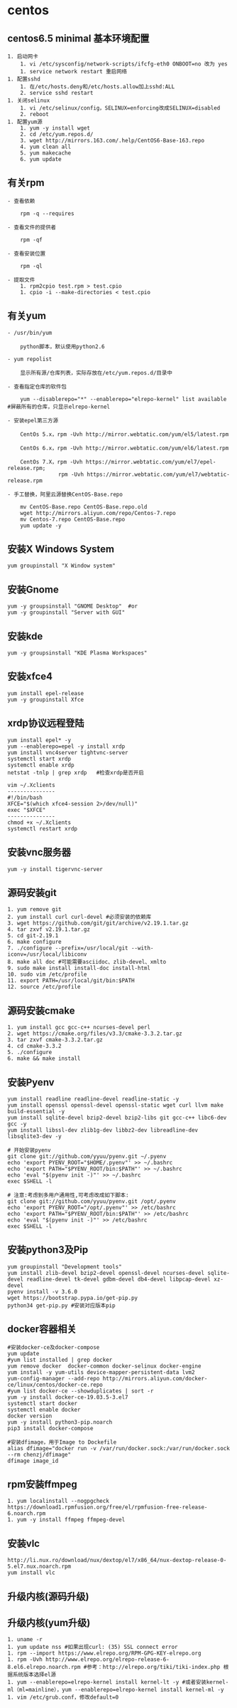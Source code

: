 # centos #

## centos6.5 minimal 基本环境配置 ##
	1. 启动网卡
		1. vi /etc/sysconfig/network-scripts/ifcfg-eth0 ONBOOT=no 改为 yes
		1. service network restart 重启网络
	1. 配置sshd
		1. 在/etc/hosts.deny和/etc/hosts.allow加上sshd:ALL
		2. service sshd restart
	1. 关闭selinux
		1. vi /etc/selinux/config，SELINUX=enforcing改成SELINUX=disabled
		2. reboot
	1. 配置yum源
		1. yum -y install wget
		2. cd /etc/yum.repos.d/
		3. wget http://mirrors.163.com/.help/CentOS6-Base-163.repo
		4. yum clean all
		5. yum makecache
		6. yum update

## 有关rpm ##
	- 查看依赖
		
		rpm -q --requires
	
	- 查看文件的提供者
	
		rpm -qf
	
	- 查看安装位置
	
		rpm -ql
	
	- 提取文件
		1. rpm2cpio test.rpm > test.cpio
		1. cpio -i --make-directories < test.cpio  

## 有关yum ##
	- /usr/bin/yum
	
		python脚本，默认使用python2.6	
	
	- yum repolist
		
		显示所有源/仓库列表，实际存放在/etc/yum.repos.d/目录中

	- 查看指定仓库的软件包

		yum --disablerepo="*" --enablerepo="elrepo-kernel" list available #屏蔽所有的仓库，只显示elrepo-kernel
	
	- 安装epel第三方源
	
	    CentOs 5.x，rpm -Uvh http://mirror.webtatic.com/yum/el5/latest.rpm
	
		CentOs 6.x，rpm -Uvh http://mirror.webtatic.com/yum/el6/latest.rpm
	
		CentOs 7.X，rpm -Uvh https://mirror.webtatic.com/yum/el7/epel-release.rpm;
					rpm -Uvh https://mirror.webtatic.com/yum/el7/webtatic-release.rpm
	
	- 手工替换，阿里云源替换CentOS-Base.repo
		
		mv CentOS-Base.repo CentOS-Base.repo.old
		wget http://mirrors.aliyun.com/repo/Centos-7.repo
		mv Centos-7.repo CentOS-Base.repo
		yum update -y

## 安装X Windows System 
	yum groupinstall "X Window system"

## 安装Gnome
	yum -y groupsinstall "GNOME Desktop"  #or
	yum -y groupinstall "Server with GUI"

## 安装kde
	yum -y groupsinstall "KDE Plasma Workspaces"

## 安装xfce4
	yum install epel-release
	yum -y groupinstall Xfce

## xrdp协议远程登陆
	yum install epel* -y
	yum --enablerepo=epel -y install xrdp
	yum install vnc4server tightvnc-server
	systemctl start xrdp
	systemctl enable xrdp
	netstat -tnlp | grep xrdp	#检查xrdp是否开启
	
	vim ~/.Xclients
	---------------
	#!/bin/bash
	XFCE="$(which xfce4-session 2>/dev/null)"
	exec "$XFCE"
	---------------
	chmod +x ~/.Xclients
	systemctl restart xrdp

## 安装vnc服务器
	yum -y install tigervnc-server

## 源码安装git
	1. yum remove git
	2. yum install curl curl-devel #必须安装的依赖库
	3. wget https://github.com/git/git/archive/v2.19.1.tar.gz
	4. tar zxvf v2.19.1.tar.gz
	5. cd git-2.19.1
	6. make configure
	7. ./configure --prefix=/usr/local/git --with-iconv=/usr/local/libiconv
	8. make all doc #可能需要asciidoc、zlib-devel、xmlto
	9. sudo make install install-doc install-html
	10. sudo vim /etc/profile
	11. export PATH=/usr/local/git/bin:$PATH
	12. source /etc/profile

## 源码安装cmake
	1. yum install gcc gcc-c++ ncurses-devel perl
	2. wget https://cmake.org/files/v3.3/cmake-3.3.2.tar.gz
	3. tar zxvf cmake-3.3.2.tar.gz
	4. cd cmake-3.3.2
	5. ./configure
	6. make && make install

## 安装Pyenv
	yum install readline readline-devel readline-static -y
	yum install openssl openssl-devel openssl-static wget curl llvm make build-essential -y
	yum install sqlite-devel bzip2-devel bzip2-libs git gcc-c++ libc6-dev gcc -y
	yum install libssl-dev zlib1g-dev libbz2-dev libreadline-dev libsqlite3-dev -y
	
	# 开始安装pyenv
	git clone git://github.com/yyuu/pyenv.git ~/.pyenv
	echo 'export PYENV_ROOT="$HOME/.pyenv"' >> ~/.bashrc
	echo 'export PATH="$PYENV_ROOT/bin:$PATH"' >> ~/.bashrc
	echo 'eval "$(pyenv init -)"' >> ~/.bashrc
	exec $SHELL -l
	
	# 注意:考虑到多用户通用性,可考虑改成如下脚本:
	git clone git://github.com/yyuu/pyenv.git /opt/.pyenv
	echo 'export PYENV_ROOT="/opt/.pyenv"' >> /etc/bashrc
	echo 'export PATH="$PYENV_ROOT/bin:$PATH"' >> /etc/bashrc
	echo 'eval "$(pyenv init -)"' >> /etc/bashrc
	exec $SHELL -l

## 安装python3及Pip
	yum groupinstall "Development tools"
	yum install zlib-devel bzip2-devel openssl-devel ncurses-devel sqlite-devel readline-devel tk-devel gdbm-devel db4-devel libpcap-devel xz-devel
	pyenv install -v 3.6.0
	wget https://bootstrap.pypa.io/get-pip.py
	python34 get-pip.py #安装对应版本pip

## docker容器相关
	#安装docker-ce及docker-compose
	yum update
	#yum list installed | grep docker
	yum remove docker  docker-common docker-selinux docker-engine
	yum install -y yum-utils device-mapper-persistent-data lvm2
	yum-config-manager --add-repo http://mirrors.aliyun.com/docker-ce/linux/centos/docker-ce.repo
	#yum list docker-ce --showduplicates | sort -r
	yum -y install docker-ce-19.03.5-3.el7
	systemctl start docker
	systemctl enable docker
	docker version
	yum -y install python3-pip.noarch
	pip3 install docker-compose

	#安装dfimage，用于Image to Dockefile	
	alias dfimage="docker run -v /var/run/docker.sock:/var/run/docker.sock --rm chenzj/dfimage"
	dfimage image_id


## rpm安装ffmpeg
	1. yum localinstall --nogpgcheck https://download1.rpmfusion.org/free/el/rpmfusion-free-release-6.noarch.rpm
	1. yum -y install ffmpeg ffmpeg-devel

## 安装vlc
	http://li.nux.ro/download/nux/dextop/el7/x86_64/nux-dextop-release-0-5.el7.nux.noarch.rpm
	yum install vlc

## 升级内核(源码升级)

## 升级内核(yum升级)
	1. uname -r
	1. yum update nss #如果出现curl: (35) SSL connect error
	1. rpm --import https://www.elrepo.org/RPM-GPG-KEY-elrepo.org
	1. rpm -Uvh http://www.elrepo.org/elrepo-release-6-8.el6.elrepo.noarch.rpm #参考：http://elrepo.org/tiki/tiki-index.php 根据系统版本选择el源
	1. yum --enablerepo=elrepo-kernel install kernel-lt -y #或者安装kernel-ml（ml=mainline），yum --enablerepo=elrepo-kernel install kernel-ml -y
	1. vim /etc/grub.conf，修改default=0